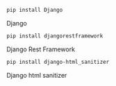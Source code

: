 ```bash
pip install Django
```
Django

```bash
pip install djangorestframework
```
Django Rest Framework

```bash
pip install django-html_sanitizer
```
Django html sanitizer
